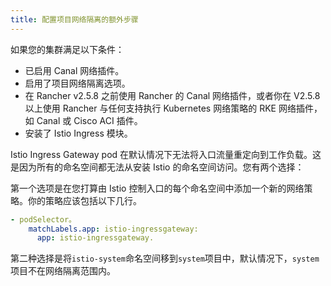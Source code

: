 ```yaml
---
title: 配置项目网络隔离的额外步骤
---
```


如果您的集群满足以下条件：

- 已启用 Canal 网络插件。
- 启用了项目网络隔离选项。
- 在 Rancher v2.5.8 之前使用 Rancher 的 Canal 网络插件，或者你在 V2.5.8 以上使用 Rancher 与任何支持执行 Kubernetes 网络策略的 RKE 网络插件，如 Canal 或 Cisco ACI 插件。
- 安装了 Istio Ingress 模块。

Istio Ingress Gateway pod 在默认情况下无法将入口流量重定向到工作负载。这是因为所有的命名空间都无法从安装 Istio 的命名空间访问。您有两个选择：

第一个选项是在您打算由 Istio 控制入口的每个命名空间中添加一个新的网络策略。你的策略应该包括以下几行。

```yaml
- podSelector。
    matchLabels.app: istio-ingressgateway:
      app: istio-ingressgateway.
```

第二种选择是将`istio-system`命名空间移到`system`项目中，默认情况下，`system`项目不在网络隔离范围内。
